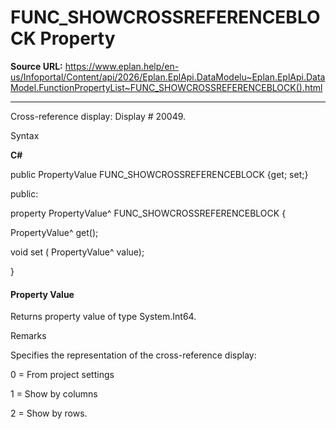 # FUNC_SHOWCROSSREFERENCEBLOCK Property

**Source URL:** https://www.eplan.help/en-us/Infoportal/Content/api/2026/Eplan.EplApi.DataModelu~Eplan.EplApi.DataModel.FunctionPropertyList~FUNC_SHOWCROSSREFERENCEBLOCK().html

---

Cross-reference display: Display # 20049.

Syntax

**C#**



public PropertyValue FUNC_SHOWCROSSREFERENCEBLOCK {get; set;}

public:

property PropertyValue^ FUNC_SHOWCROSSREFERENCEBLOCK {

   PropertyValue^ get();

   void set (    PropertyValue^ value);

}


#### Property Value

Returns property value of type System.Int64.

Remarks

Specifies the representation of the cross-reference display:

0 = From project settings

1 = Show by columns

2 = Show by rows.
